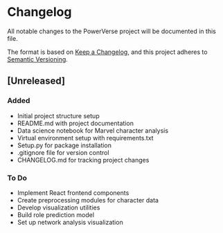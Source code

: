 # Changelog

All notable changes to the PowerVerse project will be documented in this file.

The format is based on [Keep a Changelog](https://keepachangelog.com/en/1.0.0/),
and this project adheres to [Semantic Versioning](https://semver.org/spec/v2.0.0.html).

## [Unreleased]

### Added
- Initial project structure setup
- README.md with project documentation
- Data science notebook for Marvel character analysis
- Virtual environment setup with requirements.txt
- Setup.py for package installation
- .gitignore file for version control
- CHANGELOG.md for tracking project changes

### To Do
- Implement React frontend components
- Create preprocessing modules for character data
- Develop visualization utilities
- Build role prediction model
- Set up network analysis visualization